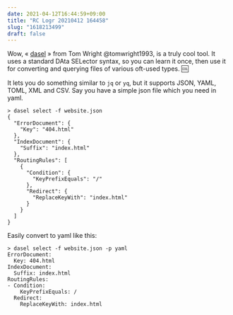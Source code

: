 ```yaml
---
date: 2021-04-12T16:44:59+09:00
title: "RC Logr 20210412 164458"
slug: "1618213499"
draft: false
---
```


Wow, « [dasel](https://daseldocs.tomwright.me/) » from Tom Wright @tomwright1993, is a truly cool tool. It uses a standard DAta SELector syntax, so you can learn it once, then use it for converting and querying files of various oft-used types. 🆒

It lets you do something similar to `jq` or `yq`, but it supports JSON, YAML, TOML, XML and CSV. Say you have a simple json file which you need in yaml. 

```
> dasel select -f website.json
{
  "ErrorDocument": {
    "Key": "404.html"
  },
  "IndexDocument": {
    "Suffix": "index.html"
  },
  "RoutingRules": [
    {
      "Condition": {
        "KeyPrefixEquals": "/"
      },
      "Redirect": {
        "ReplaceKeyWith": "index.html"
      }
    }
  ]
}
```

Easily convert to yaml like this: 

```
> dasel select -f website.json -p yaml
ErrorDocument:
  Key: 404.html
IndexDocument:
  Suffix: index.html
RoutingRules:
- Condition:
    KeyPrefixEquals: /
  Redirect:
    ReplaceKeyWith: index.html
